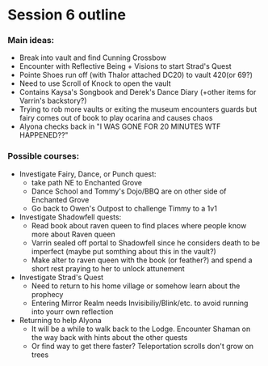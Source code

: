 # Session 6 outline

### Main ideas:

- Break into vault and find Cunning Crossbow
- Encounter with Reflective Being + Visions to start Strad's Quest
- Pointe Shoes run off (with Thalor attached DC20) to vault 420(or 69?)
- Need to use Scroll of Knock to open the vault
- Contains Kaysa's Songbook and Derek's Dance Diary (+other items for Varrin's backstory?)
- Trying to rob more vaults or exiting the museum encounters guards but fairy comes out of book to play ocarina and causes chaos
- Alyona checks back in "I WAS GONE FOR 20 MINUTES WTF HAPPENED??"

### Possible courses:
- Investigate Fairy, Dance, or Punch quest: 
    - take path NE to Enchanted Grove
    - Dance School and Tommy's Dojo/BBQ are on other side of Enchanted Grove
    - Go back to Owen's Outpost to challenge Timmy to a 1v1
- Investigate Shadowfell quests:
    - Read book about raven queen to find places where people know more about Raven queen
    - Varrin sealed off portal to Shadowfell since he considers death to be imperfect (maybe put somthing about this in the vault?)
    - Make alter to raven queen with the book (or feather?) and spend a short rest praying to her to unlock attunement
- Investigate Strad's Quest
    - Need to return to his home village or somehow learn about the prophecy
    - Entering Mirror Realm needs Invisibiliy/Blink/etc. to avoid running into yourr own reflection
- Returning to help Alyona
  - It will be a while to walk back to the Lodge. Encounter Shaman on the way back with hints about the other quests
  - Or find way to get there faster? Teleportation scrolls don't grow on trees